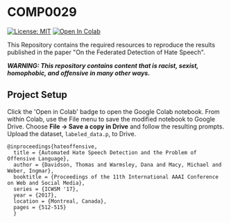 # COMP0029 
[![License: MIT](https://img.shields.io/badge/License-MIT-yellow.svg)](https://github.com/FractalGiraffe/COMP0029/blob/main/LICENSE)
[![Open In Colab](https://colab.research.google.com/assets/colab-badge.svg)](https://colab.research.google.com/drive/1CWcsShO6sW7f_bm6zT_A50NiTEcjuDcl?usp=sharing)

This Repository contains the required resources to reproduce the results published in the paper "On the Federated Detection of Hate Speech".


***WARNING: This repository contains content that is racist, sexist, homophobic, and offensive in many other ways.***


## Project Setup

Click the 'Open in Colab' badge to open the Google Colab notebook. From within Colab, use the File menu to save the modified notebook to Google Drive. Choose **File → Save a copy in Drive** and follow the resulting prompts. Upload the dataset, `labeled_data.p`, to Drive.

~~~
@inproceedings{hateoffensive,
  title = {Automated Hate Speech Detection and the Problem of Offensive Language},
  author = {Davidson, Thomas and Warmsley, Dana and Macy, Michael and Weber, Ingmar}, 
  booktitle = {Proceedings of the 11th International AAAI Conference on Web and Social Media},
  series = {ICWSM '17},
  year = {2017},
  location = {Montreal, Canada},
  pages = {512-515}
  }
~~~


